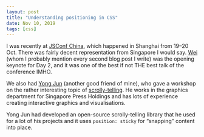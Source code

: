 ```yaml
---
layout: post
title: "Understanding positioning in CSS"
date: Nov 10, 2019
tags: [css]
---
```

I was recently at [JSConf China](https://2019.jsconfchina.com/), which happened in Shanghai from 19–20 Oct. There was fairly decent representation from Singapore I would say. [Wei](https://uuei.io/) (whom I probably mention every second blog post I write) was the opening keynote for Day 2, and it was one of the best if not THE best talk of the conference IMHO.

We also had [Yong Jun](https://github.com/yongjun21/) (another good friend of mine), who gave a workshop on the rather interesting topic of [scrolly-telling](https://webflow.com/blog/scrollytelling-guide). He works in the graphics department for Singapore Press Holdings and has lots of experience creating interactive graphics and visualisations.

Yong Jun had developed an open-source scrolly-telling library that he used for a lot of his projects and it uses `position: sticky` for “snapping” content into place. 